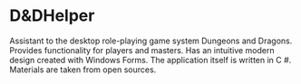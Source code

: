 # D&DHelper


Assistant to the desktop role-playing game system Dungeons and Dragons. Provides functionality for players and masters. Has an intuitive modern design created with Windows Forms. The application itself is written in C #. Materials are taken from open sources.
